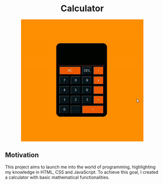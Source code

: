 <h1 align = center> Calculator </h1>

<p align = center>
  <img width=400 heigth=400 src="assets/Gif calculator.gif">
</p>

## Motivation 
<p>This project aims to launch me into the world of programming, highlighting my knowledge in HTML, CSS and JavaScript. To achieve this goal, I created a calculator with basic mathematical functionalities.</p>
